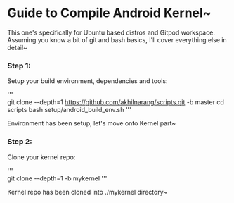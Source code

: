 # Guide to Compile Android Kernel~

This one's specifically for Ubuntu based distros and Gitpod workspace.  
Assuming you know a bit of git and bash basics, I'll cover everything else in detail~

### Step 1:

Setup your build environment, dependencies and tools:

'''  
git clone --depth=1 https://github.com/akhilnarang/scripts.git -b master 
cd scripts
bash setup/android_build_env.sh
'''  

Environment has been setup, let's move onto Kernel part~

### Step 2:

Clone your kernel repo:

'''  
git clone --depth=1 <url> -b <branch> mykernel
'''  

Kernel repo has been cloned into ./mykernel directory~  

